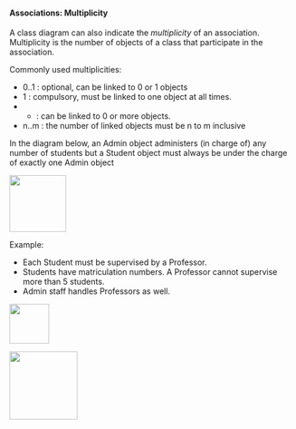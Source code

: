 <link rel="stylesheet" href="{{baseUrl}}/css/textbook.css">

<div class="website-content">

#### Associations: Multiplicity

<div id="main">

A class diagram can also indicate the _multiplicity_ of an association. Multiplicity is the number of objects of a class that participate in the association.

Commonly used multiplicities:
*	0..1 : optional, can be linked to 0 or 1 objects
*	1 : compulsory, must be linked to one object at all times.
*	* : can be linked to 0 or more objects.
*	n..m : the number of linked objects must be n to m inclusive

<tip-box>

In the diagram below, an Admin object administers (in charge of) any number of students but a Student object must always be under the charge of exactly one Admin object

<img src="{{baseUrl}}/uml/classDiagrams/associations/multiplicity/images/adminStudent.png" height="100" />
<p/>

Example:
*	Each Student must be supervised by a Professor.
*	Students have matriculation numbers.  A Professor cannot supervise more than 5 students.
*	Admin staff handles Professors as well.

<img src="{{baseUrl}}/uml/classDiagrams/associations/multiplicity/images/adminProfessorStudent.png" height="70" />
<p/>

</tip-box>

<img src="{{baseUrl}}/uml/classDiagrams/associations/multiplicity/images/association.png" height="120" />
<p/>

<!-- extras ------------------------------------------------------------------------------------ -->

<panel header=":paperclip: Extras" expandable type="seamless" expanded>

  <panel header=":mortar_board: Learning Outcomes" expandable type="seamless">
    <include src="exercises.md" />
  </panel>

  <panel header=":package: Resources" expandable type="seamless">
    <include src="resources.md" />
  </panel>

  <panel header=":laughing: Humor" expandable type="seamless">
    <include src="humor.md" />
  </panel>

</panel>

</div>
</div>
